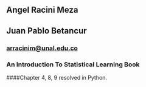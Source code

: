 ## Angel Racini Meza 
## Juan Pablo Betancur
### arracinim@unal.edu.co

### An Introduction To Statistical Learning Book
####Chapter 4, 8, 9 resolved in Python.
